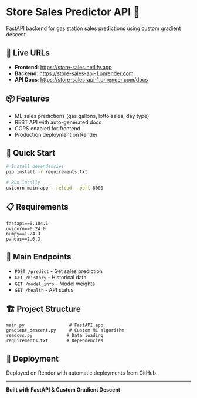 # Store Sales Predictor API 🏪

FastAPI backend for gas station sales predictions using custom gradient descent.

## 🚀 Live URLs
- **Frontend**: https://store-sales.netlify.app
- **Backend**: https://store-sales-api-1.onrender.com
- **API Docs**: https://store-sales-api-1.onrender.com/docs

## 📦 Features
- ML sales predictions (gas gallons, lotto sales, day type)
- REST API with auto-generated docs
- CORS enabled for frontend
- Production deployment on Render

## 🔧 Quick Start
```bash
# Install dependencies
pip install -r requirements.txt

# Run locally
uvicorn main:app --reload --port 8000
```

## 📋 Requirements
```
fastapi==0.104.1
uvicorn==0.24.0
numpy==1.24.3
pandas==2.0.3
```

## 🔌 Main Endpoints
- `POST /predict` - Get sales prediction
- `GET /history` - Historical data  
- `GET /model_info` - Model weights
- `GET /health` - API status

## 🏗️ Project Structure
```
main.py                 # FastAPI app
gradient_descent.py     # Custom ML algorithm  
readcvs.py             # Data loading
requirements.txt       # Dependencies
```

## 🚀 Deployment
Deployed on Render with automatic deployments from GitHub.

---

**Built with FastAPI & Custom Gradient Descent**
